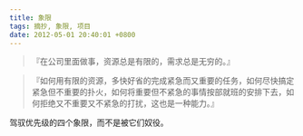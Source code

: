 ```yaml
---
title: 象限
tags: 摘抄, 象限, 项目
date: 2012-05-01 20:40:01 +0800
---
```



> 『在公司里面做事，资源总是有限的，需求总是无穷的。』

> 『如何用有限的资源，多快好省的完成紧急而又重要的任务，如何尽快搞定紧急但不重要的扑火，如何将重要但不紧急的事情按部就班的安排下去，如何拒绝又不重要又不紧急的打扰，这也是一种能力。』

驾驭优先级的四个象限，而不是被它们奴役。

